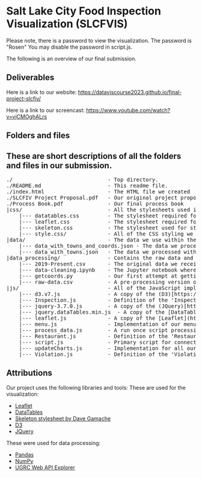 # Salt Lake City Food Inspection Visualization (SLCFVIS)

Please note, there is a password to view the visualization. 
The password is "Rosen"
You may disable the password in script.js.

The following is an overview of our final submission.
## Deliverables
Here is a link to our website:
https://dataviscourse2023.github.io/final-project-slcfiv/

Here is a link to our screencast:
https://www.youtube.com/watch?v=vjCMOghALrs

## Folders and files
These are short descriptions of all the folders and files in our submission.
---------
<pre>
./                              - Top directory.
./README.md                     - This readme file.
./index.html                    - The HTML file we created
./SLCFIV Project Proposal.pdf   - Our original project proposal
./Process Book.pdf              - Our final process book
|css/                           - All the stylesheets used in our project that work offline. All stylesheets used are in index.html
    |--- datatables.css         - The stylesheet required for using the [DataTables](https://datatables.net/) library
    |--- leaflet.css            - The stylesheet required for using the [Leaflet](https://leafletjs.com/) library
    |--- skeleton.css           - The stylesheet used for stylizing our HTML elements obtained from [Dave Gamache](https://github.com/dhg/Skeleton)
    |--- style.css/             - All of the CSS styling we added ourselves
|data/                          - The data we use within the project, already processed
    |--- data_with_towns_and_coords.json - The data we processed with town and coordinates added. This is the final one used.
    |--- data_with_towns.json   - The data we processed with towns added
|data_processing/               - Contains the raw data and scripts we used to process them
    |--- 2019-Present.csv       - The original data we received from Salt Lake County Health Department
    |--- data-cleaning.ipynb    - The Jupyter notebook where we did all data cleaning except adding towns and coordinates
    |--- getcoords.py           - Our first attempt at getting establishment coordinate data
    |--- raw-data.csv           - A pre-processing version of 2019-Present.csv
|js/                            - All of the JavaScript implementation and JavaScript libraries we used (that can run offline)
    |--- d3.v7.js               - A copy of the (D3)[https://d3js.org/] version 7 library
    |--- Inspection.js          - Definition of the 'Inspection' class
    |--- jquery-3.7.0.js        - A copy of the (JQuery)[https://jquery.com/] 3.7.0 library
    |--- jquery.dataTables.min.js  - A copy of the [DataTables](https://datatables.net/) library
    |--- leaflet.js             - A copy of the [Leaflet](https://leafletjs.com/) library
    |--- menu.js                - Implementation of our menu's logic, and our calls to DataTables library
    |--- process_data.js        - A run once script processing the data_with_towns_and_coords.json file to prepare for visualization
    |--- Restaurant.js          - Definition of the 'Restaurant' class
    |--- script.js              - Primary script for connecting all the libraries and other scripts we wrote
    |--- updateCharts.js        - Implementation for all our visualizations, the line chart, bar chart, and bubble chart
    |--- Violation.js           - Definition of the 'Violation' class
</pre>

## Attributions
Our project uses the following libraries and tools:
These are used for the visualization:
- [Leaflet](https://leafletjs.com/)
- [DataTables](https://datatables.net/)
- [Skeleton stylesheet by Dave Gamache](https://github.com/dhg/Skeleton)
- [D3](https://d3js.org/)
- [JQuery](https://jquery.com/)

These were used for data processing:
- [Pandas](https://pandas.pydata.org/)
- [NumPy](https://numpy.org/doc/stable/index.html)
- [UGRC Web API Explorer](https://api.mapserv.utah.gov/)
